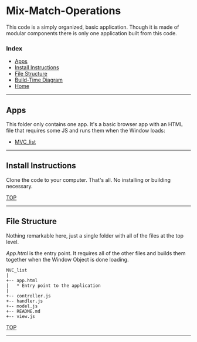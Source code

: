 # Mix-Match-Operations

This code is a simply organized, basic application.  Though it is made of modular components there is only one application built from this code.

### Index
* [Apps](#apps)
* [Install Instructions](#install-instructions)
* [File Structure](#file-structure)
* [Build-Time Diagram](#build-time-diagram)
* [Home](https://github.com/elewa-student/Analyzing-Architecture/tree/master)

---

## Apps

This folder only contains one app.  It's a basic browser app with an HTML file that requires some JS and runs them when the Window loads:
* [MVC_list](./MVC_list.md)

---

## Install Instructions

Clone the code to your computer.  That's all.  No installing or building necessary.

[TOP](#index)

---

## File Structure

Nothing remarkable here, just a single folder with all of the files at the top level. 

_App.html_ is the entry point.  It requires all of the other files and builds them together when the Window Object is done loading.

```
MVC_list
|
+-- app.html
|	* Entry point to the application
|
+-- controller.js
+-- handler.js
+-- model.js
+-- README.md
+-- view.js

```

[TOP](#index)

___